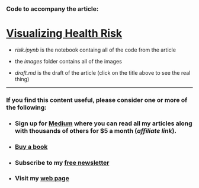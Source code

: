 ### Code to accompany the article:

# [Visualizing Health Risk](https://towardsdatascience.com/visualizing-health-risk-2a082417f3f2)

- _risk.ipynb_ is the notebook containg all of the code from the article

- the _images_ folder contains all of the images

- _draft.md_ is the draft of the article (click on the title above to see the real thing)

---
### If you find this content useful, please consider one or more of the following:

-  ### Sign up for [Medium](https://medium.com/@alan-jones/membership) where you can read all my articles along with thousands of others for $5 a month (_affiliate link_).  
-  ### [Buy a book](https://alanjones.gumroad.com/)
-  ### Subscribe to my [free newsletter](https://technofile.substack.com/)
-  ### Visit my [web page](alanjones2.github.io)